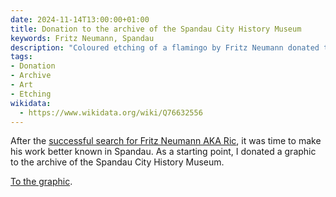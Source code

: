 ```yaml
---
date: 2024-11-14T13:00:00+01:00
title: Donation to the archive of the Spandau City History Museum
keywords: Fritz Neumann, Spandau
description: "Coloured etching of a flamingo by Fritz Neumann donated to the Spandau Archive"
tags:
- Donation
- Archive
- Art
- Etching
wikidata:
  - https://www.wikidata.org/wiki/Q76632556
---
```


After the [successful search for Fritz Neumann AKA Ric](/post/ric-unknownartist/), it was time to make his work better known in Spandau. As a starting point, I donated a graphic to the archive of the Spandau City History Museum.

<!--more-->

[To the graphic](/collections/donations/spandau/).
